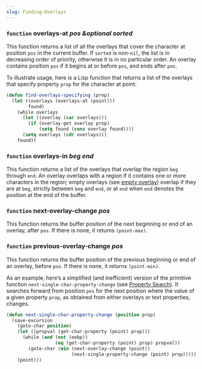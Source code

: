 ```yaml
---
slug: Finding-Overlays
---
```


### <span className="tag function">`function`</span> **overlays-at** *pos \&optional sorted*

This function returns a list of all the overlays that cover the character at position `pos` in the current buffer. If `sorted` is non-`nil`, the list is in decreasing order of priority, otherwise it is in no particular order. An overlay contains position `pos` if it begins at or before `pos`, and ends after `pos`.

To illustrate usage, here is a Lisp function that returns a list of the overlays that specify property `prop` for the character at point:

```lisp
(defun find-overlays-specifying (prop)
  (let ((overlays (overlays-at (point)))
        found)
    (while overlays
      (let ((overlay (car overlays)))
        (if (overlay-get overlay prop)
            (setq found (cons overlay found))))
      (setq overlays (cdr overlays)))
    found))
```

### <span className="tag function">`function`</span> **overlays-in** *beg end*

This function returns a list of the overlays that overlap the region `beg` through `end`. An overlay overlaps with a region if it contains one or more characters in the region; empty overlays (see [empty overlay](/docs/elisp/Managing-Overlays)) overlap if they are at `beg`, strictly between `beg` and `end`, or at `end` when `end` denotes the position at the end of the buffer.

### <span className="tag function">`function`</span> **next-overlay-change** *pos*

This function returns the buffer position of the next beginning or end of an overlay, after `pos`. If there is none, it returns `(point-max)`.

### <span className="tag function">`function`</span> **previous-overlay-change** *pos*

This function returns the buffer position of the previous beginning or end of an overlay, before `pos`. If there is none, it returns `(point-min)`.

As an example, here’s a simplified (and inefficient) version of the primitive function `next-single-char-property-change` (see [Property Search](/docs/elisp/Property-Search)). It searches forward from position `pos` for the next position where the value of a given property `prop`, as obtained from either overlays or text properties, changes.

```lisp
(defun next-single-char-property-change (position prop)
  (save-excursion
    (goto-char position)
    (let ((propval (get-char-property (point) prop)))
      (while (and (not (eobp))
                  (eq (get-char-property (point) prop) propval))
        (goto-char (min (next-overlay-change (point))
                        (next-single-property-change (point) prop)))))
    (point)))
```
